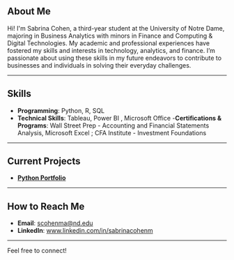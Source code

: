 ##  About Me

Hi! I'm Sabrina Cohen, a third-year student at the University of Notre Dame, majoring in Business Analytics with minors in Finance and Computing & Digital Technologies. My academic and professional experiences have fostered my skills and interests in technology, analytics, and finance. I’m passionate about using these skills in my future endeavors to contribute to businesses and individuals in solving their everyday challenges.


---

##  Skills
- **Programming**: Python, R, SQL  
- **Technical Skills**: Tableau, Power BI , Microsoft Office
-**Certifications & Programs**: Wall Street Prep - Accounting and Financial Statements Analysis, Microsoft Excel ; CFA Institute - Investment Foundations

---

##  Current Projects
- **[Python Portfolio](https://github.com/scohenma/COHEN-Python_Portfolio)** 

---

##  How to Reach Me
- **Email**: scohenma@nd.edu 
- **LinkedIn**: www.linkedin.com/in/sabrinacohenm

---
Feel free to connect! 
